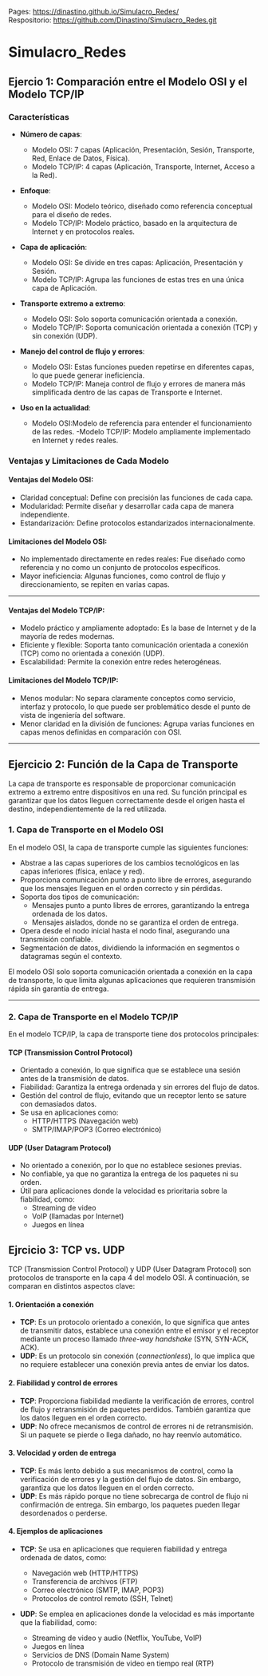 Pages: https://dinastino.github.io/Simulacro_Redes/  
Respositorio: https://github.com/Dinastino/Simulacro_Redes.git

# Simulacro_Redes

## Ejercio 1: Comparación entre el Modelo OSI y el Modelo TCP/IP
### Características

- **Número de capas**:
  - Modelo OSI: 7 capas (Aplicación, Presentación, Sesión, Transporte, Red, Enlace de Datos, Física).
  - Modelo TCP/IP: 4 capas (Aplicación, Transporte, Internet, Acceso a la Red).

- **Enfoque**:
  - Modelo OSI: Modelo teórico, diseñado como referencia conceptual para el diseño de redes.
  - Modelo TCP/IP: Modelo práctico, basado en la arquitectura de Internet y en protocolos reales.

- **Capa de aplicación**:
  - Modelo OSI: Se divide en tres capas: Aplicación, Presentación y Sesión.
  - Modelo TCP/IP: Agrupa las funciones de estas tres en una única capa de Aplicación.

- **Transporte extremo a extremo**:
  - Modelo OSI: Solo soporta comunicación orientada a conexión.
  - Modelo TCP/IP: Soporta comunicación orientada a conexión (TCP) y sin conexión (UDP).

- **Manejo del control de flujo y errores**:
  - Modelo OSI: Estas funciones pueden repetirse en diferentes capas, lo que puede generar ineficiencia.
  - Modelo TCP/IP: Maneja control de flujo y errores de manera más simplificada dentro de las capas de Transporte e Internet.

- **Uso en la actualidad**:
  - Modelo OSI:Modelo de referencia para entender el funcionamiento de las redes.
  -Modelo TCP/IP: Modelo ampliamente implementado en Internet y redes reales.


### Ventajas y Limitaciones de Cada Modelo

#### Ventajas del Modelo OSI:
- Claridad conceptual: Define con precisión las funciones de cada capa.
- Modularidad: Permite diseñar y desarrollar cada capa de manera independiente.
- Estandarización: Define protocolos estandarizados internacionalmente.

#### Limitaciones del Modelo OSI:
- No implementado directamente en redes reales: Fue diseñado como referencia y no como un conjunto de protocolos específicos.
- Mayor ineficiencia: Algunas funciones, como control de flujo y direccionamiento, se repiten en varias capas.

-----

#### Ventajas del Modelo TCP/IP:
- Modelo práctico y ampliamente adoptado: Es la base de Internet y de la mayoría de redes modernas.
- Eficiente y flexible: Soporta tanto comunicación orientada a conexión (TCP) como no orientada a conexión (UDP).
- Escalabilidad: Permite la conexión entre redes heterogéneas.

#### Limitaciones del Modelo TCP/IP:
- Menos modular: No separa claramente conceptos como servicio, interfaz y protocolo, lo que puede ser problemático desde el punto de vista de ingeniería del software.
- Menor claridad en la división de funciones: Agrupa varias funciones en capas menos definidas en comparación con OSI.

---

## Ejercicio 2: Función de la Capa de Transporte

La capa de transporte es responsable de proporcionar comunicación extremo a extremo entre dispositivos en una red. Su función principal es garantizar que los datos lleguen correctamente desde el origen hasta el destino, independientemente de la red utilizada.

### 1. Capa de Transporte en el Modelo OSI

En el modelo OSI, la capa de transporte cumple las siguientes funciones:

- Abstrae a las capas superiores de los cambios tecnológicos en las capas inferiores (física, enlace y red).
- Proporciona comunicación punto a punto libre de errores, asegurando que los mensajes lleguen en el orden correcto y sin pérdidas.
- Soporta dos tipos de comunicación:
  - Mensajes punto a punto libres de errores, garantizando la entrega ordenada de los datos.
  - Mensajes aislados, donde no se garantiza el orden de entrega.
- Opera desde el nodo inicial hasta el nodo final, asegurando una transmisión confiable.
- Segmentación de datos, dividiendo la información en segmentos o datagramas según el contexto.

El modelo OSI solo soporta comunicación orientada a conexión en la capa de transporte, lo que limita algunas aplicaciones que requieren transmisión rápida sin garantía de entrega.

----

### 2. Capa de Transporte en el Modelo TCP/IP

En el modelo TCP/IP, la capa de transporte tiene dos protocolos principales:

#### TCP (Transmission Control Protocol)
- Orientado a conexión, lo que significa que se establece una sesión antes de la transmisión de datos.
- Fiabilidad: Garantiza la entrega ordenada y sin errores del flujo de datos.
- Gestión del control de flujo, evitando que un receptor lento se sature con demasiados datos.
- Se usa en aplicaciones como:
  - HTTP/HTTPS (Navegación web)
  - SMTP/IMAP/POP3 (Correo electrónico)

#### UDP (User Datagram Protocol)
- No orientado a conexión, por lo que no establece sesiones previas.
- No confiable, ya que no garantiza la entrega de los paquetes ni su orden.
- Útil para aplicaciones donde la velocidad es prioritaria sobre la fiabilidad, como:
  - Streaming de video
  - VoIP (llamadas por Internet)
  - Juegos en línea

## Ejrcicio 3: TCP vs. UDP

TCP (Transmission Control Protocol) y UDP (User Datagram Protocol) son protocolos de transporte en la capa 4 del modelo OSI. A continuación, se comparan en distintos aspectos clave:

#### 1. Orientación a conexión
- **TCP**: Es un protocolo orientado a conexión, lo que significa que antes de transmitir datos, establece una conexión entre el emisor y el receptor mediante un proceso llamado *three-way handshake* (SYN, SYN-ACK, ACK).
- **UDP**: Es un protocolo sin conexión (*connectionless*), lo que implica que no requiere establecer una conexión previa antes de enviar los datos.

#### 2. Fiabilidad y control de errores
- **TCP**: Proporciona fiabilidad mediante la verificación de errores, control de flujo y retransmisión de paquetes perdidos. También garantiza que los datos lleguen en el orden correcto.
- **UDP**: No ofrece mecanismos de control de errores ni de retransmisión. Si un paquete se pierde o llega dañado, no hay reenvío automático.

#### 3. Velocidad y orden de entrega
- **TCP**: Es más lento debido a sus mecanismos de control, como la verificación de errores y la gestión del flujo de datos. Sin embargo, garantiza que los datos lleguen en el orden correcto.
- **UDP**: Es más rápido porque no tiene sobrecarga de control de flujo ni confirmación de entrega. Sin embargo, los paquetes pueden llegar desordenados o perderse.

#### 4. Ejemplos de aplicaciones
- **TCP**: Se usa en aplicaciones que requieren fiabilidad y entrega ordenada de datos, como:
  - Navegación web (HTTP/HTTPS)
  - Transferencia de archivos (FTP)
  - Correo electrónico (SMTP, IMAP, POP3)
  - Protocolos de control remoto (SSH, Telnet)

- **UDP**: Se emplea en aplicaciones donde la velocidad es más importante que la fiabilidad, como:
  - Streaming de video y audio (Netflix, YouTube, VoIP)
  - Juegos en línea
  - Servicios de DNS (Domain Name System)
  - Protocolo de transmisión de video en tiempo real (RTP)

